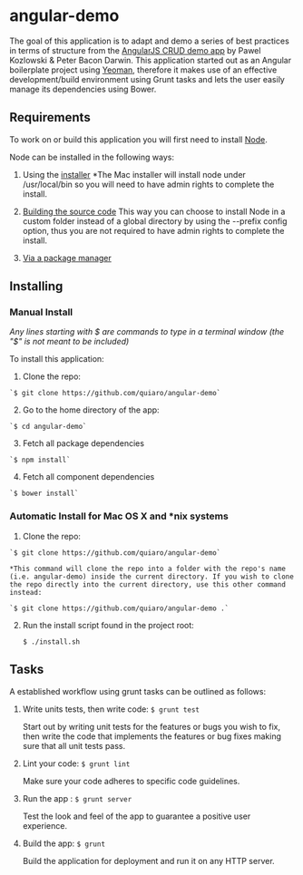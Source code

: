 angular-demo
============

The goal of this application is to adapt and demo a series of best practices in terms of structure from the [AngularJS CRUD demo app](https://github.com/angular-app/angular-app) by Pawel Kozlowski & Peter Bacon Darwin. This application started out as an Angular boilerplate project using [Yeoman](http://yeoman.io/index.html), therefore it makes use of an effective development/build environment using Grunt tasks and lets the user easily manage its dependencies using Bower.

Requirements
------------

To work on or build this application you will first need to install [Node](http://nodejs.org/).

Node can be installed in the following ways:

1.   Using the [installer](http://nodejs.org/download/)
     *The Mac installer will install node under /usr/local/bin so you will need to have admin rights to complete the install.

2.   [Building the source code](https://github.com/joyent/node/wiki/Installation)
     This way you can choose to install Node in a custom folder instead of a global directory by using the --prefix config option, thus you are not required to have admin rights to complete the install.

3.   [Via a package manager](https://github.com/joyent/node/wiki/Installing-Node.js-via-package-manager)

Installing
----------

### Manual Install

*Any lines starting with $ are commands to type in a terminal window (the "$" is not meant to be included)*

To install this application:

1.   Clone the repo:

    `$ git clone https://github.com/quiaro/angular-demo`

2.   Go to the home directory of the app:

    `$ cd angular-demo`

3.   Fetch all package dependencies

    `$ npm install`

4.   Fetch all component dependencies

    `$ bower install`


### Automatic Install for Mac OS X and *nix systems

1.   Clone the repo:

    `$ git clone https://github.com/quiaro/angular-demo`

    *This command will clone the repo into a folder with the repo's name (i.e. angular-demo) inside the current directory. If you wish to clone the repo directly into the current directory, use this other command instead:

    `$ git clone https://github.com/quiaro/angular-demo .`

2.  Run the install script found in the project root:

    `$ ./install.sh` 

Tasks
-----

A established workflow using grunt tasks can be outlined as follows:

1.    Write units tests, then write code: `$ grunt test`
       
       Start out by writing unit tests for the features or bugs you wish to fix, then write the code that implements the features or bug fixes making sure that all unit tests pass.

2.    Lint your code: `$ grunt lint`
       
       Make sure your code adheres to specific code guidelines.

3.    Run the app : `$ grunt server`
       
       Test the look and feel of the app to guarantee a positive user experience.

4.    Build the app: `$ grunt`
       
       Build the application for deployment and run it on any HTTP server.